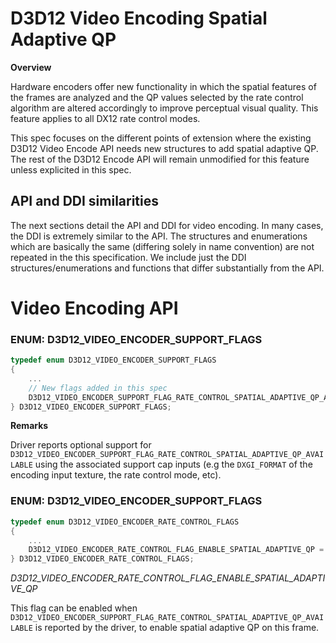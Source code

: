 # D3D12 Video Encoding Spatial Adaptive QP

**Overview**

Hardware encoders offer new functionality in which the spatial features of the frames are analyzed and the QP values selected by the rate control algorithm are altered accordingly to improve perceptual visual quality. This feature applies to all DX12 rate control modes.

This spec focuses on the different points of extension where the existing D3D12 Video Encode API needs new structures to add spatial adaptive QP. The rest of the D3D12 Encode API will remain unmodified for this feature unless explicited in this spec.

## API and DDI similarities

The next sections detail the API and DDI for video encoding. In many cases, the DDI is extremely similar to the API. The structures and enumerations which are basically the same (differing solely in name convention) are not repeated in the this specification. We include just the DDI structures/enumerations and functions that differ substantially from the API.

# Video Encoding API

### ENUM: D3D12_VIDEO_ENCODER_SUPPORT_FLAGS

```C++
typedef enum D3D12_VIDEO_ENCODER_SUPPORT_FLAGS
{
    ...
    // New flags added in this spec
    D3D12_VIDEO_ENCODER_SUPPORT_FLAG_RATE_CONTROL_SPATIAL_ADAPTIVE_QP_AVAILABLE = ...,
} D3D12_VIDEO_ENCODER_SUPPORT_FLAGS;
```

**Remarks**

Driver reports optional support for `D3D12_VIDEO_ENCODER_SUPPORT_FLAG_RATE_CONTROL_SPATIAL_ADAPTIVE_QP_AVAILABLE` using the associated support cap inputs (e.g the `DXGI_FORMAT` of the encoding input texture, the rate control mode, etc).


### ENUM: D3D12_VIDEO_ENCODER_SUPPORT_FLAGS
```C++
typedef enum D3D12_VIDEO_ENCODER_RATE_CONTROL_FLAGS
{
    ...
    D3D12_VIDEO_ENCODER_RATE_CONTROL_FLAG_ENABLE_SPATIAL_ADAPTIVE_QP = ...,
} D3D12_VIDEO_ENCODER_RATE_CONTROL_FLAGS;
```

*D3D12_VIDEO_ENCODER_RATE_CONTROL_FLAG_ENABLE_SPATIAL_ADAPTIVE_QP*

This flag can be enabled when `D3D12_VIDEO_ENCODER_SUPPORT_FLAG_RATE_CONTROL_SPATIAL_ADAPTIVE_QP_AVAILABLE` is reported by the driver, to enable spatial adaptive QP on this frame.
